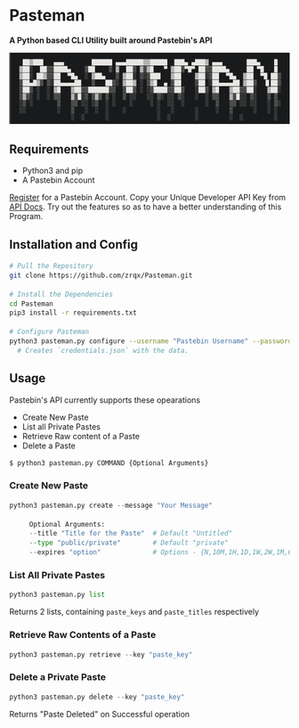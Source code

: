 # Pasteman
**A Python based CLI Utility built around Pastebin's API**

![Pasteman Banner](res/banner.png)

## Requirements
- Python3 and pip
- A Pastebin Account

[Register](https://pastebin.com/signup) for a Pastebin Account. Copy your Unique Developer API Key from [API Docs](https://pastebin.com/doc_api). Try out the features so as to have a better understanding of this Program.

## Installation and Config
```bash
# Pull the Repository
git clone https://github.com/zrqx/Pasteman.git

# Install the Dependencies
cd Pasteman
pip3 install -r requirements.txt

# Configure Pasteman
python3 pasteman.py configure --username "Pastebin Username" --password "Pastebin Password" --devkey "API Dev Key"
  # Creates `credentials.json` with the data.
```

## Usage
Pastebin's API currently supports these opearations
 - Create New Paste
 - List all Private Pastes
 - Retrieve Raw content of a Paste
 - Delete a Paste

```bash
$ python3 pasteman.py COMMAND {Optional Arguments}
```

### Create New Paste
```python
python3 pasteman.py create --message "Your Message"

     Optional Arguments:
     --title "Title for the Paste"  # Default "Untitled"
     --type "public/private"        # Default "private"
     --expires "option"             # Options - {N,10M,1H,1D,1W,2W,1M,6M,1Y}, Default "10M"
```

### List All Private Pastes
```python
python3 pasteman.py list
```
Returns 2 lists, containing `paste_keys` and `paste_titles` respectively

### Retrieve Raw Contents of a Paste
```python
python3 pasteman.py retrieve --key "paste_key"
```

### Delete a Private Paste
```python
python3 pasteman.py delete --key "paste_key"
```
Returns "Paste Deleted" on Successful operation